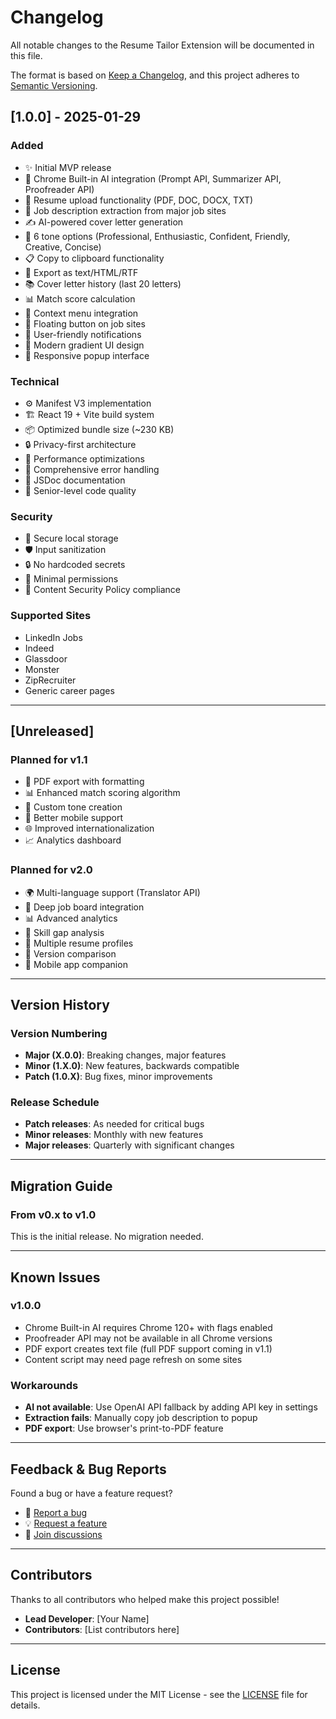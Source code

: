 # Changelog

All notable changes to the Resume Tailor Extension will be documented in this file.

The format is based on [Keep a Changelog](https://keepachangelog.com/en/1.0.0/),
and this project adheres to [Semantic Versioning](https://semver.org/spec/v2.0.0.html).

## [1.0.0] - 2025-01-29

### Added
- ✨ Initial MVP release
- 🤖 Chrome Built-in AI integration (Prompt API, Summarizer API, Proofreader API)
- 📄 Resume upload functionality (PDF, DOC, DOCX, TXT)
- 🎯 Job description extraction from major job sites
- ✍️ AI-powered cover letter generation
- 🎨 6 tone options (Professional, Enthusiastic, Confident, Friendly, Creative, Concise)
- 📋 Copy to clipboard functionality
- 💾 Export as text/HTML/RTF
- 📚 Cover letter history (last 20 letters)
- 📊 Match score calculation
- 🎪 Context menu integration
- 🔘 Floating button on job sites
- 💬 User-friendly notifications
- 🎨 Modern gradient UI design
- 📱 Responsive popup interface

### Technical
- ⚙️ Manifest V3 implementation
- 🏗️ React 19 + Vite build system
- 📦 Optimized bundle size (~230 KB)
- 🔒 Privacy-first architecture
- 🚀 Performance optimizations
- 🧪 Comprehensive error handling
- 📝 JSDoc documentation
- 🎯 Senior-level code quality

### Security
- 🔐 Secure local storage
- 🛡️ Input sanitization
- 🔒 No hardcoded secrets
- 🎯 Minimal permissions
- 🔐 Content Security Policy compliance

### Supported Sites
- LinkedIn Jobs
- Indeed
- Glassdoor
- Monster
- ZipRecruiter
- Generic career pages

---

## [Unreleased]

### Planned for v1.1
- 📄 PDF export with formatting
- 📊 Enhanced match scoring algorithm
- 🎨 Custom tone creation
- 📱 Better mobile support
- 🌐 Improved internationalization
- 📈 Analytics dashboard

### Planned for v2.0
- 🌍 Multi-language support (Translator API)
- 🤝 Deep job board integration
- 📊 Advanced analytics
- 🎯 Skill gap analysis
- 💼 Multiple resume profiles
- 🔄 Version comparison
- 📱 Mobile app companion

---

## Version History

### Version Numbering
- **Major (X.0.0)**: Breaking changes, major features
- **Minor (1.X.0)**: New features, backwards compatible
- **Patch (1.0.X)**: Bug fixes, minor improvements

### Release Schedule
- **Patch releases**: As needed for critical bugs
- **Minor releases**: Monthly with new features
- **Major releases**: Quarterly with significant changes

---

## Migration Guide

### From v0.x to v1.0
This is the initial release. No migration needed.

---

## Known Issues

### v1.0.0
- Chrome Built-in AI requires Chrome 120+ with flags enabled
- Proofreader API may not be available in all Chrome versions
- PDF export creates text file (full PDF support coming in v1.1)
- Content script may need page refresh on some sites

### Workarounds
- **AI not available**: Use OpenAI API fallback by adding API key in settings
- **Extraction fails**: Manually copy job description to popup
- **PDF export**: Use browser's print-to-PDF feature

---

## Feedback & Bug Reports

Found a bug or have a feature request?
- 🐛 [Report a bug](https://github.com/yourusername/resume-tailor-extension/issues/new?template=bug_report.md)
- 💡 [Request a feature](https://github.com/yourusername/resume-tailor-extension/issues/new?template=feature_request.md)
- 💬 [Join discussions](https://github.com/yourusername/resume-tailor-extension/discussions)

---

## Contributors

Thanks to all contributors who helped make this project possible!

- **Lead Developer**: [Your Name]
- **Contributors**: [List contributors here]

---

## License

This project is licensed under the MIT License - see the [LICENSE](LICENSE) file for details.
